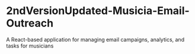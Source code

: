 # 2ndVersionUpdated-Musicia-Email-Outreach
A React-based application for managing email campaigns, analytics, and tasks for musicians
